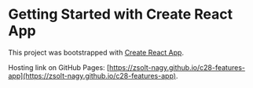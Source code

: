 # Getting Started with Create React App

This project was bootstrapped with [Create React App](https://github.com/facebook/create-react-app).

Hosting link on GitHub Pages: [https://zsolt-nagy.github.io/c28-features-app](https://zsolt-nagy.github.io/c28-features-app).